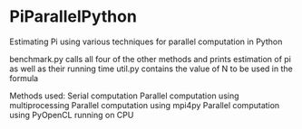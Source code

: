 # PiParallelPython
Estimating Pi using various techniques for parallel computation in Python

benchmark.py calls all four of the other methods and prints estimation of pi as well as their running time
util.py contains the value of N to be used in the formula

Methods used:
Serial computation
Parallel computation using multiprocessing
Parallel computation using mpi4py
Parallel computation using PyOpenCL running on CPU
